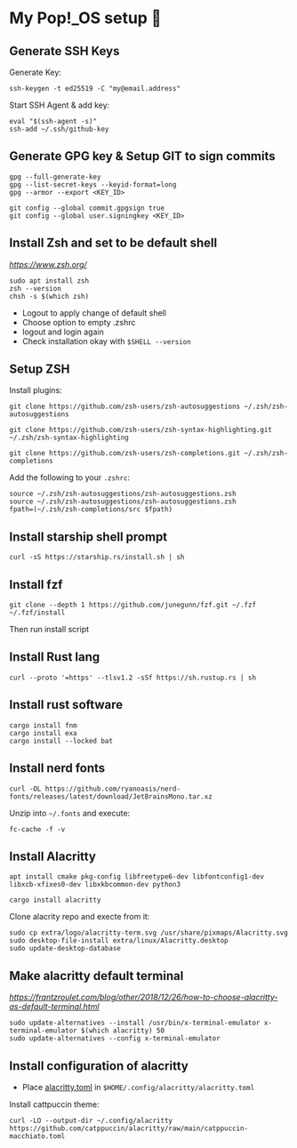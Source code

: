 # My Pop!_OS setup :rocket:

## Generate SSH Keys

Generate Key:
```
ssh-keygen -t ed25519 -C "my@email.address"
```
Start SSH Agent & add key:
```
eval "$(ssh-agent -s)"
ssh-add ~/.ssh/github-key
```

## Generate GPG key & Setup GIT to sign commits

```
gpg --full-generate-key
gpg --list-secret-keys --keyid-format=long
gpg --armor --export <KEY_ID>

git config --global commit.gpgsign true
git config --global user.signingkey <KEY_ID>
```

## Install Zsh and set to be default shell
*https://www.zsh.org/*

```
sudo apt install zsh
zsh --version
chsh -s $(which zsh)
```
- Logout to apply change of default shell
- Choose option to empty .zshrc
- logout and login again
- Check installation okay with `$SHELL --version`

## Setup ZSH

Install plugins:
```
git clone https://github.com/zsh-users/zsh-autosuggestions ~/.zsh/zsh-autosuggestions

git clone https://github.com/zsh-users/zsh-syntax-highlighting.git ~/.zsh/zsh-syntax-highlighting

git clone https://github.com/zsh-users/zsh-completions.git ~/.zsh/zsh-completions
```
Add the following to your `.zshrc`:
```
source ~/.zsh/zsh-autosuggestions/zsh-autosuggestions.zsh
source ~/.zsh/zsh-autosuggestions/zsh-autosuggestions.zsh
fpath=(~/.zsh/zsh-completions/src $fpath)
```

## Install starship shell prompt
```
curl -sS https://starship.rs/install.sh | sh
```

## Install fzf
```
git clone --depth 1 https://github.com/junegunn/fzf.git ~/.fzf
~/.fzf/install
```
Then run install script

## Install Rust lang
```
curl --proto '=https' --tlsv1.2 -sSf https://sh.rustup.rs | sh
```

## Install rust software

```
cargo install fnm
cargo install exa
cargo install --locked bat
```

## Install nerd fonts

```
curl -OL https://github.com/ryanoasis/nerd-fonts/releases/latest/download/JetBrainsMono.tar.xz
```

Unzip into `~/.fonts` and execute:
```
fc-cache -f -v
```

## Install Alacritty

```
apt install cmake pkg-config libfreetype6-dev libfontconfig1-dev libxcb-xfixes0-dev libxkbcommon-dev python3

cargo install alacritty
```
Clone alacrity repo and execte from it:
```
sudo cp extra/logo/alacritty-term.svg /usr/share/pixmaps/Alacritty.svg
sudo desktop-file-install extra/linux/Alacritty.desktop
sudo update-desktop-database
```

## Make alacritty default terminal
*https://frantzroulet.com/blog/other/2018/12/26/how-to-choose-alacritty-as-default-terminal.html*

```
sudo update-alternatives --install /usr/bin/x-terminal-emulator x-terminal-emulator $(which alacritty) 50
sudo update-alternatives --config x-terminal-emulator
```

## Install configuration of alacritty

- Place [alacritty.toml](alacritty.toml) in `$HOME/.config/alacritty/alacritty.toml`

Install cattpuccin theme:
```
curl -LO --output-dir ~/.config/alacritty https://github.com/catppuccin/alacritty/raw/main/catppuccin-macchiato.toml
```